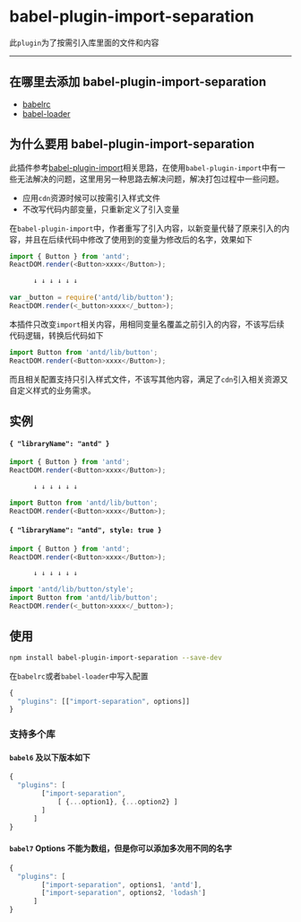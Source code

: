 # babel-plugin-import-separation

此`plugin`为了按需引入库里面的文件和内容

---

## 在哪里去添加 babel-plugin-import-separation

- [babelrc](https://babeljs.io/docs/usage/babelrc/)
- [babel-loader](https://github.com/babel/babel-loader)

## 为什么要用 babel-plugin-import-separation

此插件参考[babel-plugin-import](https://github.com/ant-design/babel-plugin-import)相关思路，在使用`babel-plugin-import`中有一些无法解决的问题，这里用另一种思路去解决问题，解决打包过程中一些问题。

- 应用`cdn`资源时候可以按需引入样式文件
- 不改写代码内部变量，只重新定义了引入变量

在`babel-plugin-import`中，作者重写了引入内容，以新变量代替了原来引入的内容，并且在后续代码中修改了使用到的变量为修改后的名字，效果如下

```javascript
import { Button } from 'antd';
ReactDOM.render(<Button>xxxx</Button>);

      ↓ ↓ ↓ ↓ ↓ ↓
      
var _button = require('antd/lib/button');
ReactDOM.render(<_button>xxxx</_button>);
```

本插件只改变`import`相关内容，用相同变量名覆盖之前引入的内容，不该写后续代码逻辑，转换后代码如下
```javascript
import Button from 'antd/lib/button';
ReactDOM.render(<Button>xxxx</Button>);
```

而且相关配置支持只引入样式文件，不该写其他内容，满足了`cdn`引入相关资源又自定义样式的业务需求。


## 实例

#### `{ "libraryName": "antd" }`

```javascript
import { Button } from 'antd';
ReactDOM.render(<Button>xxxx</Button>);

      ↓ ↓ ↓ ↓ ↓ ↓

import Button from 'antd/lib/button';
ReactDOM.render(<Button>xxxx</Button>);
```

#### `{ "libraryName": "antd", style: true }`

```javascript
import { Button } from 'antd';
ReactDOM.render(<Button>xxxx</Button>);

      ↓ ↓ ↓ ↓ ↓ ↓

import 'antd/lib/button/style';
import Button from 'antd/lib/button';
ReactDOM.render(<_button>xxxx</_button>);
```

## 使用

```bash
npm install babel-plugin-import-separation --save-dev
```

在`babelrc`或者`babel-loader`中写入配置

```js
{
  "plugins": [["import-separation", options]]
}
```

### 支持多个库 

#### `babel6` 及以下版本如下

```js
{
  "plugins": [
        ["import-separation", 
            [ {...option1}, {...option2} ]
        ]
      ]
}
```
#### `babel7` Options 不能为数组，但是你可以添加多次用不同的名字

```js
{
  "plugins": [
        ["import-separation", options1, 'antd'],
        ["import-separation", options2, 'lodash']
      ]
}
```


